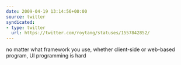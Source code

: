 ```yaml
---
date: 2009-04-19 13:14:56+00:00
source: twitter
syndicated:
- type: twitter
  url: https://twitter.com/roytang/statuses/1557842852/
---
```


no matter what framework you use, whether client-side or web-based program, UI programming is hard
